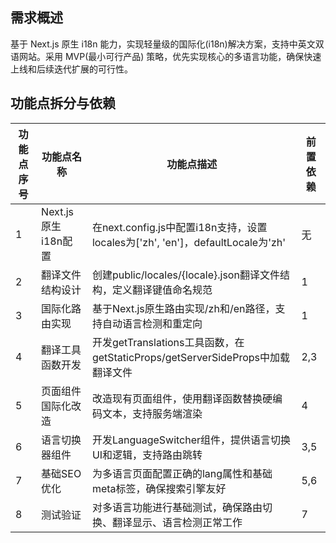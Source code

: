 ## 需求概述

基于 Next.js 原生 i18n 能力，实现轻量级的国际化(i18n)解决方案，支持中英文双语网站。采用 MVP(最小可行产品) 策略，优先实现核心的多语言功能，确保快速上线和后续迭代扩展的可行性。

## 功能点拆分与依赖

| 功能点序号 | 功能点名称 | 功能点描述 | 前置依赖 |
|------------|------------|------------|----------|
| 1 | Next.js原生i18n配置 | 在next.config.js中配置i18n支持，设置locales为['zh', 'en']，defaultLocale为'zh' | 无 |
| 2 | 翻译文件结构设计 | 创建public/locales/{locale}.json翻译文件结构，定义翻译键值命名规范 | 1 |
| 3 | 国际化路由实现 | 基于Next.js原生路由实现/zh和/en路径，支持自动语言检测和重定向 | 1 |
| 4 | 翻译工具函数开发 | 开发getTranslations工具函数，在getStaticProps/getServerSideProps中加载翻译文件 | 2,3 |
| 5 | 页面组件国际化改造 | 改造现有页面组件，使用翻译函数替换硬编码文本，支持服务端渲染 | 4 |
| 6 | 语言切换器组件 | 开发LanguageSwitcher组件，提供语言切换UI和逻辑，支持路由跳转 | 3,5 |
| 7 | 基础SEO优化 | 为多语言页面配置正确的lang属性和基础meta标签，确保搜索引擎友好 | 5,6 |
| 8 | 测试验证 | 对多语言功能进行基础测试，确保路由切换、翻译显示、语言检测正常工作 | 7 |